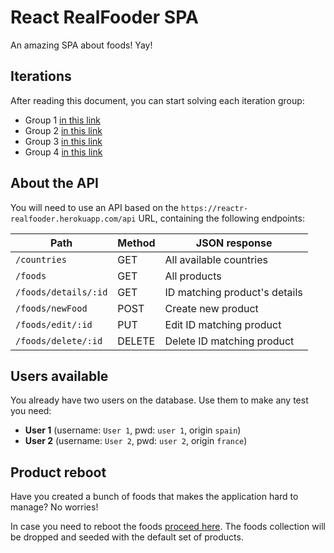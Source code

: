 # React RealFooder SPA

An amazing SPA about foods! Yay!

## Iterations

After reading this document, you can start solving each iteration group:
- Group 1 [in this link](https://github.com/german-alvarez-dev/react-realfooder-app/blob/master/iterations/group1.md)
- Group 2 [in this link](https://github.com/german-alvarez-dev/react-realfooder-app/blob/master/iterations/group2.md)
- Group 3 [in this link](https://github.com/german-alvarez-dev/react-realfooder-app/blob/master/iterations/group3.md)
- Group 4 [in this link](https://github.com/german-alvarez-dev/react-realfooder-app/blob/master/iterations/group4.md)

## About the API

You will need to use an API based on the `https://reactr-realfooder.herokuapp.com/api` URL, containing the following endpoints:

 | Path        | Method           | JSON response  |
  | ------------- | ------------- | ------------- |
  | `/countries` | GET | All available countries  |
  | `/foods`  | GET | All products  |
  | `/foods/details/:id` | GET | ID matching product's details  |
  | `/foods/newFood` | POST | Create new product  |
  | `/foods/edit/:id` | PUT | Edit ID matching product  |
  | `/foods/delete/:id` | DELETE | Delete ID matching product  |
  
  
## Users available

You already have two users on the database. Use them to make any test you need: 
- **User 1** (username: `User 1`, pwd: `user 1`, origin `spain`)
- **User 2** (username: `User 2`, pwd: `user 2`, origin `france`)


## Product reboot

Have you created a bunch of foods that makes the application hard to manage? No worries! 

In case you need to reboot the foods <a href="https://reactr-realfooder.herokuapp.com/api/foods/reboot">proceed here</a>. The foods collection will be dropped and seeded with the default set of products. 


